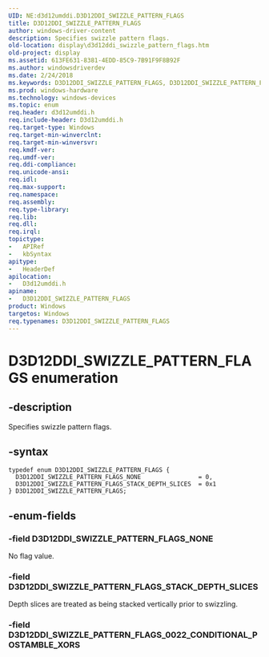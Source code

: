 ```yaml
---
UID: NE:d3d12umddi.D3D12DDI_SWIZZLE_PATTERN_FLAGS
title: D3D12DDI_SWIZZLE_PATTERN_FLAGS
author: windows-driver-content
description: Specifies swizzle pattern flags.
old-location: display\d3d12ddi_swizzle_pattern_flags.htm
old-project: display
ms.assetid: 613FE631-8381-4EDD-85C9-7B91F9F8B92F
ms.author: windowsdriverdev
ms.date: 2/24/2018
ms.keywords: D3D12DDI_SWIZZLE_PATTERN_FLAGS, D3D12DDI_SWIZZLE_PATTERN_FLAGS enumeration [Display Devices], D3D12DDI_SWIZZLE_PATTERN_FLAGS_NONE, D3D12DDI_SWIZZLE_PATTERN_FLAGS_STACK_DEPTH_SLICES, d3d12umddi/D3D12DDI_SWIZZLE_PATTERN_FLAGS, d3d12umddi/D3D12DDI_SWIZZLE_PATTERN_FLAGS_NONE, d3d12umddi/D3D12DDI_SWIZZLE_PATTERN_FLAGS_STACK_DEPTH_SLICES, display.d3d12ddi_swizzle_pattern_flags
ms.prod: windows-hardware
ms.technology: windows-devices
ms.topic: enum
req.header: d3d12umddi.h
req.include-header: D3d12umddi.h
req.target-type: Windows
req.target-min-winverclnt: 
req.target-min-winversvr: 
req.kmdf-ver: 
req.umdf-ver: 
req.ddi-compliance: 
req.unicode-ansi: 
req.idl: 
req.max-support: 
req.namespace: 
req.assembly: 
req.type-library: 
req.lib: 
req.dll: 
req.irql: 
topictype:
-	APIRef
-	kbSyntax
apitype:
-	HeaderDef
apilocation:
-	D3d12umddi.h
apiname:
-	D3D12DDI_SWIZZLE_PATTERN_FLAGS
product: Windows
targetos: Windows
req.typenames: D3D12DDI_SWIZZLE_PATTERN_FLAGS
---
```


# D3D12DDI_SWIZZLE_PATTERN_FLAGS enumeration


## -description


Specifies swizzle pattern flags.


## -syntax


````
typedef enum D3D12DDI_SWIZZLE_PATTERN_FLAGS { 
  D3D12DDI_SWIZZLE_PATTERN_FLAGS_NONE                = 0,
  D3D12DDI_SWIZZLE_PATTERN_FLAGS_STACK_DEPTH_SLICES  = 0x1
} D3D12DDI_SWIZZLE_PATTERN_FLAGS;
````


## -enum-fields




### -field D3D12DDI_SWIZZLE_PATTERN_FLAGS_NONE

No flag value.


### -field D3D12DDI_SWIZZLE_PATTERN_FLAGS_STACK_DEPTH_SLICES

Depth slices are treated as being stacked vertically prior to swizzling.


### -field D3D12DDI_SWIZZLE_PATTERN_FLAGS_0022_CONDITIONAL_POSTAMBLE_XORS



